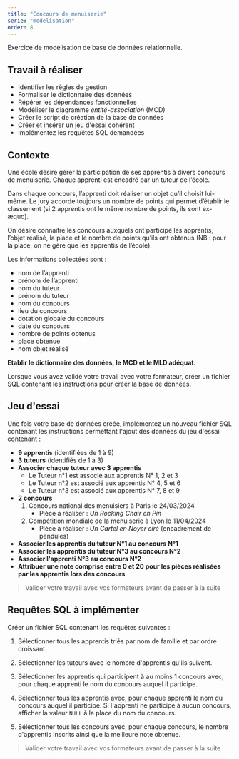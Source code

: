 ```yaml
---
title: "Concours de menuiserie"
serie: "modelisation"
order: 8
---
```


Exercice de modélisation de base de données relationnelle.

## Travail à réaliser

- Identifier les règles de gestion
- Formaliser le dictionnaire des données
- Répérer les dépendances fonctionnelles
- Modéliser le diagramme *entité-association* (MCD)
- Créer le script de création de la base de données
- Créer et insérer un jeu d'essai cohérent
- Implémentez les requêtes SQL demandées

## Contexte 

Une école désire gérer la participation de ses apprentis à divers concours de menuiserie. Chaque apprenti est encadré par un tuteur de l’école.

Dans chaque concours, l’apprenti doit réaliser un objet qu’il choisit lui-même. Le jury accorde toujours un nombre de points qui permet d’établir le classement (si 2 apprentis ont le même nombre de points, ils sont ex-æquo).

On désire connaître les concours auxquels ont participé les apprentis, l’objet réalisé, la place et le nombre de points qu’ils ont obtenus (NB : pour la place, on ne gère que les apprentis de l’école).

Les informations collectées sont :

- nom de l’apprenti
- prénom de l’apprenti
- nom du tuteur
- prénom du tuteur
- nom du concours
- lieu du concours
- dotation globale du concours
- date du concours
- nombre de points obtenus
- place obtenue
- nom objet réalisé


**Etablir le dictionnaire des données, le MCD et le MLD adéquat.**

Lorsque vous avez validé votre travail avec votre formateur, créer un fichier SQL contenant les instructions pour créer la base de données.


## Jeu d'essai

Une fois votre base de données créée, implémentez un nouveau fichier SQL contenant les instructions permettant l'ajout des données du jeu d'essai contenant :

- **9 apprentis** (identifiées de 1 à 9)
- **3 tuteurs** (identifiés de 1 à 3)
- **Associer chaque tuteur avec 3 apprentis**
    - Le Tuteur n°1 est associé aux apprentis N° 1, 2 et 3
    - Le Tuteur n°2 est associé aux apprentis N° 4, 5 et 6
    - Le Tuteur n°3 est associé aux apprentis N° 7, 8 et 9
- **2 concours** 
    1. Concours national des menuisiers à Paris le 24/03/2024
        - Pièce à réaliser : *Un Rocking Chair en Pin*
    2. Compétition mondiale de la menuiserie à Lyon le 11/04/2024
        - Pièce à réaliser : *Un Cartel en Noyer ciré* (encadrement de pendules)
- **Associer les apprentis du tuteur N°1 au concours N°1**
- **Associer les apprentis du tuteur N°3 au concours N°2**
- **Associer l'apprenti N°3 au concours N°2**
- **Attribuer une note comprise entre 0 et 20 pour les pièces réalisées par les apprentis lors des concours**


> Valider votre travail avec vos formateurs avant de passer à la suite 

## Requêtes SQL à implémenter

Créer un fichier SQL contenant les requêtes suivantes :

1. Sélectionner tous les apprentis triés par nom de famille et par ordre croissant.

2. Sélectionner les tuteurs avec le nombre d'apprentis qu'ils suivent.

3. Sélectionner les apprentis qui participent à au moins 1 concours avec, pour chaque apprenti le nom du concours auquel il participe.

4. Sélectionner tous les apprentis avec, pour chaque apprenti le nom du concours auquel il participe. Si l'apprenti ne participe à aucun concours, afficher la valeur `NULL` à la place du nom du concours.

5. Sélectionner tous les concours avec, pour chaque concours, le nombre d'apprentis inscrits ainsi que la meilleure note obtenue.

> Valider votre travail avec vos formateurs avant de passer à la suite 
